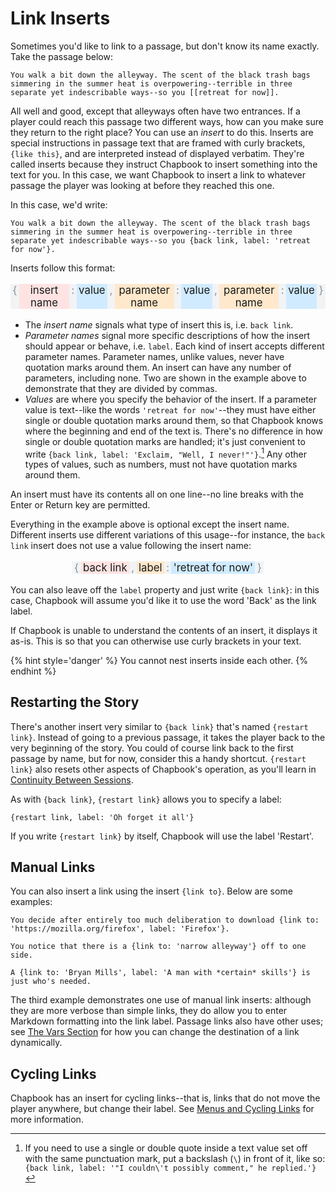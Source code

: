 # Link Inserts

Sometimes you'd like to link to a passage, but don't know its name exactly. Take the passage below:

```
You walk a bit down the alleyway. The scent of the black trash bags simmering in the summer heat is overpowering--terrible in three separate yet indescribable ways--so you [[retreat for now]].
```

All well and good, except that alleyways often have two entrances. If a player could reach this passage two different ways, how can you make sure they return to the right place? You can use an _insert_ to do this. Inserts are special instructions in passage text that are framed with curly brackets, `{like this}`, and are interpreted instead of displayed verbatim. They're called inserts because they instruct Chapbook to insert something into the text for you. In this case, we want Chapbook to insert a link to whatever passage the player was looking at before they reached this one.

In this case, we'd write:

```
You walk a bit down the alleyway. The scent of the black trash bags simmering in the summer heat is overpowering--terrible in three separate yet indescribable ways--so you {back link, label: 'retreat for now'}.
```

Inserts follow this format:

<p class="insert-example">
	<span class="punc">{</span>
	<span class="identifier">insert name</span>
	<span class="punc">:</span>
	<span class="direct-object">value</span>
	<span class="punc">,</span>
	<span class="param1">
		<span class="param-name">parameter name</span>
		<span class="punc">:</span>
		<span class="param-value">value</span>
	</span>
	<span class="punc">,</span>
	<span class="param2">
		<span class="param-name">parameter name</span>
		<span class="punc">:</span>
		<span class="param-value">value</span>
	</span>
	<span class="punc">}</span>
</p>

-   The *insert name* signals what type of insert this is, i.e. `back link`.
-   *Parameter names* signal more specific descriptions of how the insert should
    appear or behave, i.e. `label`. Each kind of insert accepts different
    parameter names. Parameter names, unlike values, never have quotation marks
    around them. An insert can have any number of parameters, including none.
    Two are shown in the example above to demonstrate that they are divided by
    commas.
-   *Values* are where you specify the behavior of the insert. If a parameter
    value is text--like the words `'retreat for now'`--they must have either
    single or double quotation marks around them, so that Chapbook knows where
    the beginning and end of the text is. There's no difference in how single or
    double quotation marks are handled; it's just convenient to write `{back
    link, label: 'Exclaim, "Well, I never!"'}`.[^1] Any other types of values,
    such as numbers, must not have quotation marks around them. 

An insert must have its contents all on one line--no line breaks with the Enter or Return key are permitted.

Everything in the example above is optional except the insert name. Different inserts use different variations of this usage--for instance, the `back link` insert does not use a value following the insert name:

<p class="insert-example">
	<span class="punc">{</span>
	<span class="identifier">back link</span>
	<span class="punc">,</span>
	<span class="param1">
		<span class="param-name">label</span>
		<span class="punc">:</span>
		<span class="param-value">'retreat for now'</span>
	</span>
	<span class="punc">}</span>
</p>

You can also leave off the `label` property and just write `{back link}`: in this case, Chapbook will assume you'd like it to use the word 'Back' as the link label.

If Chapbook is unable to understand the contents of an insert, it displays it as-is. This is so that you can otherwise use curly brackets in your text.

{% hint style='danger' %}
You cannot nest inserts inside each other.
{% endhint %}

## Restarting the Story

There's another insert very similar to `{back link}` that's named `{restart link}`. Instead of going to a previous passage, it takes the player back to the very beginning of the story. You could of course link back to the first passage by name, but for now, consider this a handy shortcut. `{restart link}` also resets other aspects of Chapbook's operation, as you'll learn in [Continuity Between Sessions](../state/continuity.md).

As with `{back link}`, `{restart link}` allows you to specify a label:

```
{restart link, label: 'Oh forget it all'}
```

If you write `{restart link}` by itself, Chapbook will use the label 'Restart'.

## Manual Links

You can also insert a link using the insert `{link to}`. Below are some examples:

```
You decide after entirely too much deliberation to download {link to: 'https://mozilla.org/firefox', label: 'Firefox'}.

You notice that there is a {link to: 'narrow alleyway'} off to one side.

A {link to: 'Bryan Mills', label: 'A man with *certain* skills'} is just who's needed.
```

The third example demonstrates one use of manual link inserts: although they are more verbose than simple links, they do allow you to enter Markdown formatting into the link label. Passage links also have other uses; see [The Vars Section][vars-in-inserts] for how you can change the destination of a link dynamically.

## Cycling Links

Chapbook has an insert for cycling links--that is, links that do not move the player anywhere, but change their label. See [Menus and Cycling Links][cycling] for more information.

[vars-section]: ../state/the-vars-section.html
[cycling]: ../player-input/menus-cycling-links.md
[vars-in-inserts]: ../state/the-vars-section.html#expressions-can-be-used-in%20inserts

[^1]: If you need to use a single or double quote inside a text value set off with the same punctuation mark, put a backslash (`\`) in front of it, like so: `{back link, label: '"I couldn\'t possibly comment," he replied.'}`

<style>
.insert-example {
	font-size: 120%;
	text-align: center;
	display: flex;
	justify-content: center;
}

.insert-example span {
	display: flex;
}

.insert-example .punc {
	padding: 0 0.2em;
	color: #868e96; /* gray-6 */
	background-color: #f1f3f5; /* gray-1 */
}

.insert-example .identifier {
	padding: 0 0.2em;
	background-color: #ffe3e3; /* red-1 */
}

.insert-example .direct-object, .insert-example .param-value {
	padding: 0 0.2em;
	background-color: #d0ebff; /* blue-1 */
}

.insert-example .param-name {
	padding: 0 0.2em;
	background-color: #ffe8cc; /* orange-1 */
}
</style>